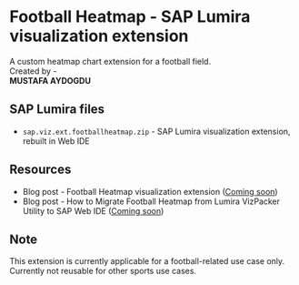 Football Heatmap - SAP Lumira visualization extension
=================================================
A custom heatmap chart extension for a football field.
<br>
Created by - 
<br>
<strong>MUSTAFA AYDOGDU</strong>

SAP Lumira files
-----------
* `sap.viz.ext.footballheatmap.zip` - SAP Lumira visualization extension, rebuilt in Web IDE


Resources
-----------
* Blog post - Football Heatmap visualization extension ([Coming soon]())
* Blog post - How to Migrate Football Heatmap from Lumira VizPacker Utility to SAP Web IDE ([Coming soon]())


Note
-----------
This extension is currently applicable for a football-related use case only. 
Currently not reusable for other sports use cases.
